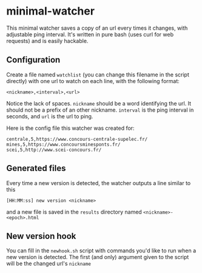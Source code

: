 # minimal-watcher

This minimal watcher saves a copy of an url every times it changes, with adjustable ping interval. It's written in pure bash (uses curl for web requests) and is easily hackable.

## Configuration

Create a file named `watchlist` (you can change this filename in the script directly) with one url to watch on each line, with the following format:

```
<nickname>,<interval>,<url>
```

Notice the lack of spaces. `nickname` should be a word identifying the url. It should not be a prefix of an other nickname. `interval` is the ping interval in seconds, and `url` is the url to ping.

Here is the config file this watcher was created for:
```
centrale,5,https://www.concours-centrale-supelec.fr/
mines,5,https://www.concoursminesponts.fr/
scei,5,http://www.scei-concours.fr/
```

## Generated files

Every time a new version is detected, the watcher outputs a line similar to this
```
[HH:MM:ss] new version <nickname>
```
and a new file is saved in the `results` directory named `<nickname>-<epoch>.html`

## New version hook

You can fill in the `newhook.sh` script with commands you'd like to run when a new version is detected. The first (and only) argument given to the script will be the changed url's `nickname`

